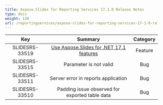 ```yaml
---
title: Aspose.Slides for Reporting Services 17.1.0 Release Notes
type: docs
weight: 120
url: /reportingservices/aspose-slides-for-reporting-services-17-1-0-release-notes/
---
```


|**Key** |**Summary** |**Category** |
| :-: | :-: | :-: |
|SLIDESRS-33519|[Use Aspose.Slides for .NET 17.1 features](https://docs.aspose.com/display/slidesnet/Aspose.Slides+for+.NET+17.1.0+Release+Notes)|Feature|
|SLIDESRS-33515|Parameter is not valid|Bug|
|SLIDESRS-33511|Server error in reports application|Bug|
|SLIDESRS-33510|Padding issue observed for exported table data|Bug|

